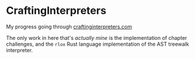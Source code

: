 # CraftingInterpreters
My progress going through [craftinginterpreters.com](http://craftinginterpreters.com)

The only work in here that's *actually mine* is the implementation of chapter challenges, and the `rlox` Rust language implementation of the AST treewalk interpreter.
